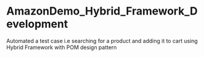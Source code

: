 # AmazonDemo_Hybrid_Framework_Development
Automated a test case i.e searching for a product and adding it to cart using Hybrid Framework with POM design pattern

